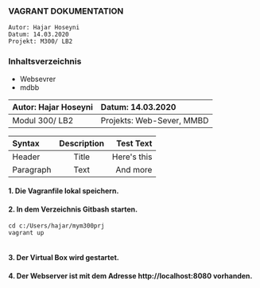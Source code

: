 ### VAGRANT DOKUMENTATION

```
Autor: Hajar Hoseyni
Datum: 14.03.2020
Projekt: M300/ LB2
```
### Inhaltsverzeichnis
- Websevrer
- mdbb

|Autor: Hajar Hoseyni        |Datum: 14.03.2020           |
|:---------------------------|:---------------------------|
|Modul 300/ LB2              |Projekts: Web-Sever, MMBD   |

| Syntax      | Description | Test Text     |
| :---        |    :----:   |          ---: |
| Header      | Title       | Here's this   |
| Paragraph   | Text        | And more      |

#### 1. Die Vagranfile lokal speichern. 
#### 2. In dem Verzeichnis Gitbash starten.
>   

``` 
cd c:/Users/hajar/mym300prj 
vagrant up 
 
 ```

#### 3. Der Virtual Box wird gestartet. 
#### 4. Der Webserver ist mit dem Adresse http://localhost:8080 vorhanden.
